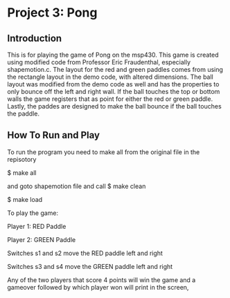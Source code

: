 # Project 3: Pong 
## Introduction

This is for playing the game of Pong on the msp430. This game is created using modified code from Professor Eric Fraudenthal, especially shapemotion.c. The layout for the red and green paddles comes from using the rectangle layout in the demo code, with altered dimensions. The ball layout was modified from the demo code as well and has the properties to only bounce off the left and right wall. If the ball touches the top or bottom walls the game registers that as point for either the red or green paddle. Lastly, the paddes are designed to make the ball bounce if the ball touches the paddle.

## How To Run and Play

To run the program you need to make all from the original file in the repisotory

$ make all

and goto shapemotion file and call
$ make clean

$ make load

To play the game: 

Player 1: RED Paddle

Player 2: GREEN Paddle

Switches s1 and s2 move the RED paddle left and right 

Switches s3 and s4 move the GREEN paddle left and right

Any of the two players that score 4 points will win the game and a gameover followed by which player won will print in the screen,

